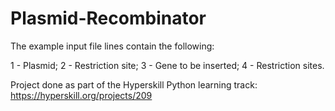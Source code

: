 # Plasmid-Recombinator

The example input file lines contain the following:

1 - Plasmid;
2 - Restriction site;
3 - Gene to be inserted;
4 - Restriction sites.

Project done as part of the Hyperskill Python learning track: https://hyperskill.org/projects/209
